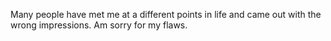 Many people have met me at a different points in life and came out with the wrong impressions. Am sorry for my flaws.